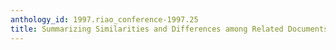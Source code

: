 ```yaml
---
anthology_id: 1997.riao_conference-1997.25
title: Summarizing Similarities and Differences among Related Documents
---
```

